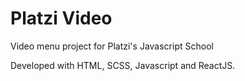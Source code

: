 # Platzi Video
Video menu project for Platzi's Javascript School

Developed with HTML, SCSS, Javascript and ReactJS.
